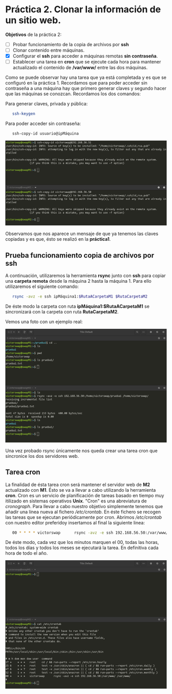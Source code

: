 # Práctica 2. Clonar la información de un sitio web.

**Objetivos** de la práctica 2:

- [ ] Probar funcionamiento de la copia de archivos por **ssh**
- [ ] Clonar contenido entre máquinas.
- [X] Configurar el **ssh** para acceder a máquinas remotas **sin contraseña**.
- [ ] Establecer una tarea en **cron** que se ejecute cada hora para mantener actualizado el contenido de **/var/www/**
      entre las dos máquinas.
      
Como se puede observar hay una tarea que ya está completada y es que se configuró en la práctica 1. Recordamos que para poder acceder
sin contraseña a una máquina hay que primero generar claves y segundo hacer que las máquinas se conozcan. Recordamos los dos comandos:

Para generar claves, privada y pública:

```bash
   ssh-keygen
```

Para poder acceder sin contraseña:
```bash
   ssh-copy-id usuario@ipMáquina
```

![ssh-copy-id](https://raw.githubusercontent.com/VictorMorenoJimenez/SWAP/master/P2/images/sshcopyIDm1tom2.png)

Observamos que nos aparece un mensaje de que ya tenemos las claves copiadas y es que, ésto se realizó en la **práctica1**.


## Prueba funcionamiento copia de archivos por ssh

A continuación, utilizaremos la herramienta **rsync** junto con **ssh** para copiar una **carpeta remota** desde la máquina 2 hasta la máquina 1. Para ello utilizaremos el siguiente comando:
```bash
   rsync -avz -e ssh ipMáquina1:$RutaACarpetaM1 $RutaCarpetaM2
```

De éste modo la carpeta con ruta __ipMáquina1:$RutaACarpetaM1__ se sincronizará con la carpeta con ruta __RutaCarpetaM2__.

Vemos una foto con un ejemplo real:

![pruebaRsync](https://raw.githubusercontent.com/VictorMorenoJimenez/SWAP/master/P2/images/pruebarsynccopiacarpeta.png)

Una vez probado rsync únicamente nos queda crear una tarea cron que sincronice los dos servidores web.


## Tarea cron
La finalidad de ésta tarea cron será mantener el servidor web de **M2** actualizado con **M1**. Ésto se va a llevar a cabo
utilizando la herramienta **cron**. Cron es un servicio de planificación de tareas basado en tiempo muy itilizado en sistemas operativos **Unix**. "Cron" es una abreviatura de _cronograph_.
Para llevar a cabo nuestro objetivo simplemente tenemos que añadir una línea nueva al fichero _/etc/crontab_. En éste fichero se recogen las tareas que se ejecutan periódicamente por cron. Abrimos _/etc/crontab_ con nuestro editor preferidoy insertamos al final la siguiente linea:

```bash
   00 * * * * victorswap      rsync -avz -e ssh 192.168.56.50:/var/www/ /var/www
```

De éste modo, cada vez que los minutos marquen el 00, todas las horas, todos los días y todos los meses se ejecutará la tarea.
En definitiva cada hora de todo el año.

![crontab](https://raw.githubusercontent.com/VictorMorenoJimenez/SWAP/master/P2/images/crontabm2copiaam1.png)
